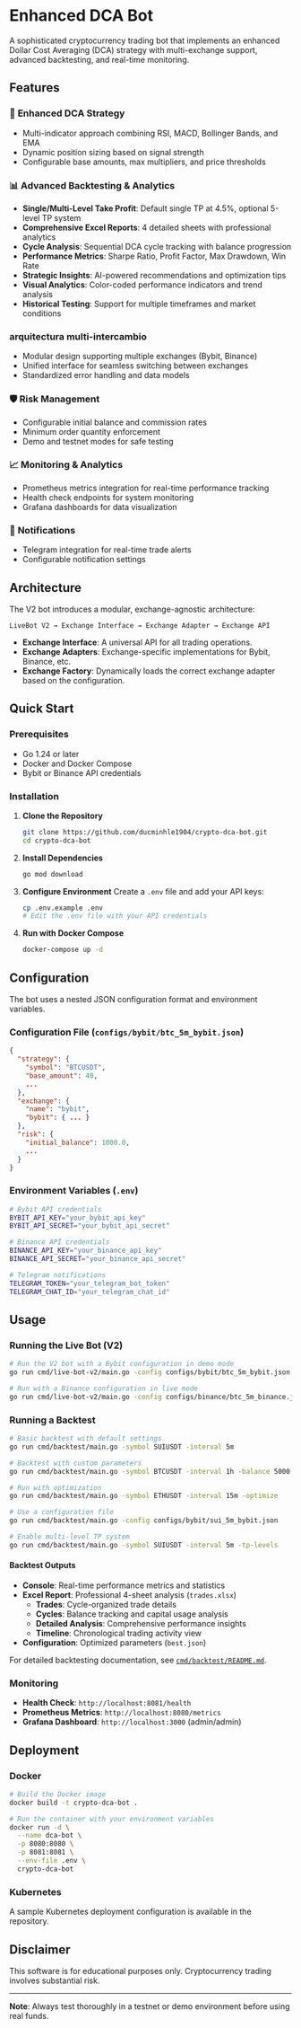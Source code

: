 # Enhanced DCA Bot

A sophisticated cryptocurrency trading bot that implements an enhanced Dollar Cost Averaging (DCA) strategy with multi-exchange support, advanced backtesting, and real-time monitoring.

## Features

### 🎯 **Enhanced DCA Strategy**

- Multi-indicator approach combining RSI, MACD, Bollinger Bands, and EMA
- Dynamic position sizing based on signal strength
- Configurable base amounts, max multipliers, and price thresholds

### 📊 **Advanced Backtesting & Analytics**

- **Single/Multi-Level Take Profit**: Default single TP at 4.5%, optional 5-level TP system
- **Comprehensive Excel Reports**: 4 detailed sheets with professional analytics
- **Cycle Analysis**: Sequential DCA cycle tracking with balance progression
- **Performance Metrics**: Sharpe Ratio, Profit Factor, Max Drawdown, Win Rate
- **Strategic Insights**: AI-powered recommendations and optimization tips
- **Visual Analytics**: Color-coded performance indicators and trend analysis
- **Historical Testing**: Support for multiple timeframes and market conditions

### arquitectura multi-intercambio

- Modular design supporting multiple exchanges (Bybit, Binance)
- Unified interface for seamless switching between exchanges
- Standardized error handling and data models

### 🛡️ **Risk Management**

- Configurable initial balance and commission rates
- Minimum order quantity enforcement
- Demo and testnet modes for safe testing

### 📈 **Monitoring & Analytics**

- Prometheus metrics integration for real-time performance tracking
- Health check endpoints for system monitoring
- Grafana dashboards for data visualization

### 🔔 **Notifications**

- Telegram integration for real-time trade alerts
- Configurable notification settings

## Architecture

The V2 bot introduces a modular, exchange-agnostic architecture:

```
LiveBot V2 → Exchange Interface → Exchange Adapter → Exchange API
```

- **Exchange Interface**: A universal API for all trading operations.
- **Exchange Adapters**: Exchange-specific implementations for Bybit, Binance, etc.
- **Exchange Factory**: Dynamically loads the correct exchange adapter based on the configuration.

## Quick Start

### Prerequisites

- Go 1.24 or later
- Docker and Docker Compose
- Bybit or Binance API credentials

### Installation

1.  **Clone the Repository**

    ```bash
    git clone https://github.com/ducminhle1904/crypto-dca-bot.git
    cd crypto-dca-bot
    ```

2.  **Install Dependencies**

    ```bash
    go mod download
    ```

3.  **Configure Environment**
    Create a `.env` file and add your API keys:

    ```bash
    cp .env.example .env
    # Edit the .env file with your API credentials
    ```

4.  **Run with Docker Compose**
    ```bash
    docker-compose up -d
    ```

## Configuration

The bot uses a nested JSON configuration format and environment variables.

### Configuration File (`configs/bybit/btc_5m_bybit.json`)

```json
{
  "strategy": {
    "symbol": "BTCUSDT",
    "base_amount": 40,
    ...
  },
  "exchange": {
    "name": "bybit",
    "bybit": { ... }
  },
  "risk": {
    "initial_balance": 1000.0,
    ...
  }
}
```

### Environment Variables (`.env`)

```bash
# Bybit API credentials
BYBIT_API_KEY="your_bybit_api_key"
BYBIT_API_SECRET="your_bybit_api_secret"

# Binance API credentials
BINANCE_API_KEY="your_binance_api_key"
BINANCE_API_SECRET="your_binance_api_secret"

# Telegram notifications
TELEGRAM_TOKEN="your_telegram_bot_token"
TELEGRAM_CHAT_ID="your_telegram_chat_id"
```

## Usage

### Running the Live Bot (V2)

```bash
# Run the V2 bot with a Bybit configuration in demo mode
go run cmd/live-bot-v2/main.go -config configs/bybit/btc_5m_bybit.json -demo

# Run with a Binance configuration in live mode
go run cmd/live-bot-v2/main.go -config configs/binance/btc_5m_binance.json -demo=false
```

### Running a Backtest

```bash
# Basic backtest with default settings
go run cmd/backtest/main.go -symbol SUIUSDT -interval 5m

# Backtest with custom parameters
go run cmd/backtest/main.go -symbol BTCUSDT -interval 1h -balance 5000 -start "2024-01-01"

# Run with optimization
go run cmd/backtest/main.go -symbol ETHUSDT -interval 15m -optimize

# Use a configuration file
go run cmd/backtest/main.go -config configs/bybit/sui_5m_bybit.json

# Enable multi-level TP system
go run cmd/backtest/main.go -symbol SUIUSDT -interval 5m -tp-levels
```

#### **Backtest Outputs**

- **Console**: Real-time performance metrics and statistics
- **Excel Report**: Professional 4-sheet analysis (`trades.xlsx`)
  - **Trades**: Cycle-organized trade details
  - **Cycles**: Balance tracking and capital usage analysis
  - **Detailed Analysis**: Comprehensive performance insights
  - **Timeline**: Chronological trading activity view
- **Configuration**: Optimized parameters (`best.json`)

For detailed backtesting documentation, see [`cmd/backtest/README.md`](cmd/backtest/README.md).

### Monitoring

- **Health Check**: `http://localhost:8081/health`
- **Prometheus Metrics**: `http://localhost:8080/metrics`
- **Grafana Dashboard**: `http://localhost:3000` (admin/admin)

## Deployment

### Docker

```bash
# Build the Docker image
docker build -t crypto-dca-bot .

# Run the container with your environment variables
docker run -d \
  --name dca-bot \
  -p 8080:8080 \
  -p 8081:8081 \
  --env-file .env \
  crypto-dca-bot
```

### Kubernetes

A sample Kubernetes deployment configuration is available in the repository.

## Disclaimer

This software is for educational purposes only. Cryptocurrency trading involves substantial risk.

---

**Note**: Always test thoroughly in a testnet or demo environment before using real funds.
